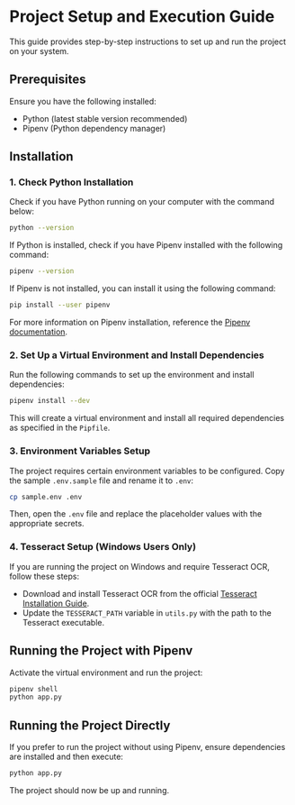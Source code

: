 # Project Setup and Execution Guide

This guide provides step-by-step instructions to set up and run the project on your system.

## Prerequisites

Ensure you have the following installed:

- Python (latest stable version recommended)
- Pipenv (Python dependency manager)

## Installation

### 1. **Check Python Installation**

Check if you have Python running on your computer with the command below:

```sh
python --version
```

If Python is installed, check if you have Pipenv installed with the following command:

```sh
pipenv --version
```

If Pipenv is not installed, you can install it using the following command:

```sh
pip install --user pipenv
```

For more information on Pipenv installation, reference the [Pipenv documentation](https://pipenv.pypa.io/en/latest/).

### 2. **Set Up a Virtual Environment and Install Dependencies**

Run the following commands to set up the environment and install dependencies:

```sh
pipenv install --dev
```

This will create a virtual environment and install all required dependencies as specified in the `Pipfile`.

### 3. **Environment Variables Setup**

The project requires certain environment variables to be configured. Copy the sample `.env.sample` file and rename it to `.env`:

```sh
cp sample.env .env
```

Then, open the `.env` file and replace the placeholder values with the appropriate secrets.

### 4. **Tesseract Setup (Windows Users Only)**

If you are running the project on Windows and require Tesseract OCR, follow these steps:

- Download and install Tesseract OCR from the official [Tesseract Installation Guide](https://tesseract-ocr.github.io/tessdoc/Installation.html).
- Update the `TESSERACT_PATH` variable in `utils.py` with the path to the Tesseract executable.

## Running the Project with Pipenv

Activate the virtual environment and run the project:

```sh
pipenv shell
python app.py
```

## Running the Project Directly

If you prefer to run the project without using Pipenv, ensure dependencies are installed and then execute:

```sh
python app.py
```

The project should now be up and running.

